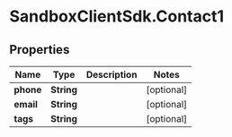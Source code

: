# SandboxClientSdk.Contact1

## Properties
Name | Type | Description | Notes
------------ | ------------- | ------------- | -------------
**phone** | **String** |  | [optional] 
**email** | **String** |  | [optional] 
**tags** | **String** |  | [optional] 
